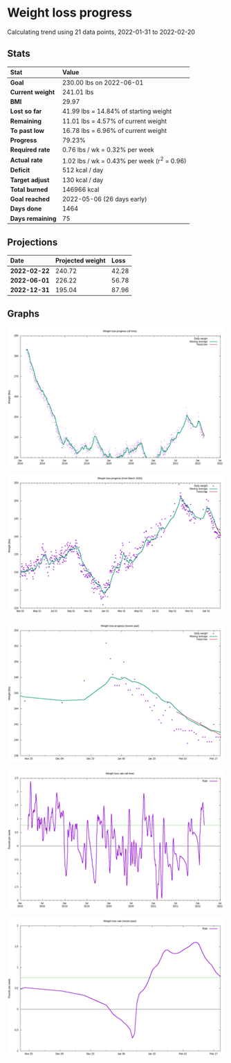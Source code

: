 # Weight loss progress

Calculating trend using 21 data points, 2022-01-31 to 2022-02-20

## Stats

Stat|Value
:-|:-
**Goal**|230.00 lbs on 2022-06-01
**Current weight**|241.01 lbs
**BMI**|29.97
**Lost so far**|41.99 lbs = 14.84% of starting weight
**Remaining**|11.01 lbs =  4.57% of current  weight
**To past low**|16.78 lbs =  6.96% of current  weight
**Progress**|79.23%
**Required rate**|0.76 lbs / wk = 0.32% per week
**Actual rate**|1.02 lbs / wk = 0.43% per week  (r<sup>2</sup> = 0.96)
**Deficit**|512 kcal / day
**Target adjust**|130 kcal / day
**Total burned**|146966 kcal
**Goal reached**|2022-05-06 (26 days early)
**Days done**|1464
**Days remaining**|75

## Projections

Date|Projected weight|Loss
:-|:-|:-
**2022-02-22**|240.72|42.28
**2022-06-01**|226.22|56.78
**2022-12-31**|195.04|87.96

## Graphs

![](weight-graph-alltime.png)

![](weight-graph-covid.png)

![](weight-graph-recent.png)

![](rate-graph-alltime.png)

![](rate-graph-recent.png)
